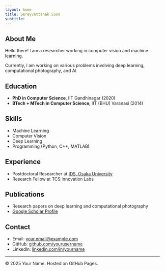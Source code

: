 ```yaml
---
layout: home
title: Sereyvattanak Suon
subtitle: 
---
```


## About Me

Hello there! I am a researcher working in computer vision and machine learning.

Currently, I am working on various problems involving deep learning, computational photography, and AI.

## Education
- **PhD in Computer Science**, IIT Gandhinagar (2020)
- **BTech + MTech in Computer Science**, IIT (BHU) Varanasi (2014)

## Skills
- Machine Learning
- Computer Vision
- Deep Learning
- Programming (Python, C++, MATLAB)

## Experience
- Postdoctoral Researcher at [IDS, Osaka University](https://www.osaka-u.ac.jp/en)
- Research Fellow at TCS Innovation Labs

## Publications
- Research papers on deep learning and computational photography
- [Google Scholar Profile](https://scholar.google.com/)

## Contact
- Email: your.email@example.com
- GitHub: [github.com/yourusername](https://github.com/yourusername)
- LinkedIn: [linkedin.com/in/yourname](https://linkedin.com/in/yourname)

---

© 2025 Your Name. Hosted on GitHub Pages.
